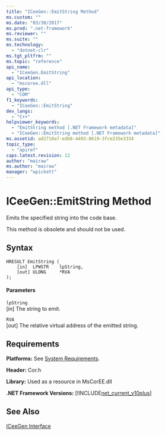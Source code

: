```yaml
---
title: "ICeeGen::EmitString Method"
ms.custom: ""
ms.date: "03/30/2017"
ms.prod: ".net-framework"
ms.reviewer: ""
ms.suite: ""
ms.technology: 
  - "dotnet-clr"
ms.tgt_pltfrm: ""
ms.topic: "reference"
api_name: 
  - "ICeeGen.EmitString"
api_location: 
  - "mscoree.dll"
api_type: 
  - "COM"
f1_keywords: 
  - "ICeeGen::EmitString"
dev_langs: 
  - "C++"
helpviewer_keywords: 
  - "EmitString method [.NET Framework metadata]"
  - "ICeeGen::EmitString method [.NET Framework metadata]"
ms.assetid: ad2710a7-edb8-4493-8619-3fce235e3334
topic_type: 
  - "apiref"
caps.latest.revision: 12
author: "mairaw"
ms.author: "mairaw"
manager: "wpickett"
---
```

# ICeeGen::EmitString Method
Emits the specified string into the code base.  
  
 This method is obsolete and should not be used.  
  
## Syntax  
  
```  
HRESULT EmitString (  
    [in]  LPWSTR    lpString,  
    [out] ULONG     *RVA  
);  
```  
  
#### Parameters  
 `lpString`  
 [in] The string to emit.  
  
 `RVA`  
 [out] The relative virtual address of the emitted string.  
  
## Requirements  
 **Platforms:** See [System Requirements](../../../../docs/framework/get-started/system-requirements.md).  
  
 **Header:** Cor.h  
  
 **Library:** Used as a resource in MsCorEE.dll  
  
 **.NET Framework Versions:** [!INCLUDE[net_current_v10plus](../../../../includes/net-current-v10plus-md.md)]  
  
## See Also  
 [ICeeGen Interface](../../../../docs/framework/unmanaged-api/metadata/iceegen-interface.md)
